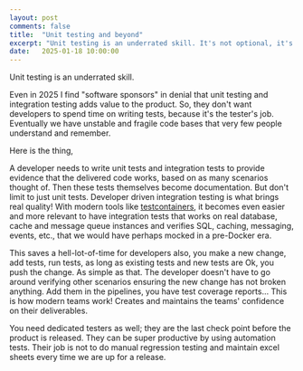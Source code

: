 ```yaml
---
layout: post
comments: false
title:  "Unit testing and beyond"
excerpt: "Unit testing is an underrated skill. It's not optional, it's an integral component of quality software. Unit tests are developer's accountability. But don't limit to just unit tests."
date:   2025-01-18 10:00:00
---
```


Unit testing is an underrated skill.

Even in 2025 I find "software sponsors" in denial that unit testing and integration testing adds value to the product. So, they don't want developers to spend time on writing tests, because it's the tester's job. Eventually we have unstable and fragile code bases that very few people understand and remember.

Here is the thing,

A developer needs to write unit tests and integration tests to provide evidence that the delivered code works, based on as many scenarios thought of. Then these tests themselves become documentation. But don't limit to just unit tests. Developer driven integration testing is what brings real quality! With modern tools like [testcontainers](https://testcontainers.com/), it becomes even easier and more relevant to have integration tests that works on real database, cache and message queue instances and verifies SQL, caching, messaging, events, etc., that we would have perhaps mocked in a pre-Docker era.

This saves a hell-lot-of-time for developers also, you make a new change, add tests, run tests, as long as existing tests and new tests are Ok, you push the change. As simple as that. The developer doesn't have to go around verifying other scenarios ensuring the new change has not broken anything. Add them in the pipelines, you have test coverage reports... This is how modern teams work! Creates and maintains the teams' confidence on their deliverables.

You need dedicated testers as well; they are the last check point before the product is released. They can be super productive by using automation tests. Their job is not to do manual regression testing and maintain excel sheets every time we are up for a release.